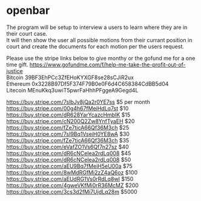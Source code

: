 # openbar
The program will be setup to  interview a users 
to learn where they are in their court case.  
It will then show the user all possible motions 
from their currant position in court and create 
the documents for each motion per the users request. 

Please use the stripe links below to give monthy or the 
gofund me for a one time gift.
https://www.gofundme.com/f/help-me-take-the-profit-out-of-justice       
Bitcoin 39BF3EhPCc3ZfEHoKYXGF8se28sCJiR2ux      
Ethereum 0x3228B97Df5F374F79B0e0F6d4C658384CdBB5d04     
Litecoin MEnuKkq3uwiT5pwrFaHhhPFggeA9Gegd4L     

 
https://buy.stripe.com/7sIbJy8jQa2r0YE7ss $5 per month       
https://buy.stripe.com/00g4h67fMeiHdLq7st $10    
https://buy.stripe.com/dR628YarYcazcHmbIK $15    
https://buy.stripe.com/cN200Q2Zw8YnfTyaEH $20    
https://buy.stripe.com/fZe7ticA66Qf36M3ch $25    
https://buy.stripe.com/7sI9Bq1VseiH0YE8wA $30    
https://buy.stripe.com/fZe7ticA66Qf36M3ch $35    
https://buy.stripe.com/eVafZO1Vs6Qf7n27sz $40    
https://buy.stripe.com/dR6cNCeIea2rdLq008 $45    
https://buy.stripe.com/dR6cNCeIea2rdLq008 $50    
https://buy.stripe.com/aEU9Bq7fMeiH5eU00a $75    
https://buy.stripe.com/8wMdRGfMi2zZ4aQ6oz $100   
https://buy.stripe.com/aEUdRG1Vs0rRdLq8wI $150   
https://buy.stripe.com/4gweVKfMi0rR36McMZ $200   
https://buy.stripe.com/3cs3d2fMi7UjdLq28m $5000  
